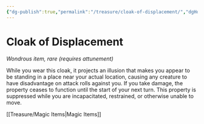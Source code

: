 ```yaml
---
{"dg-publish":true,"permalink":"/treasure/cloak-of-displacement/","dgHomeLink":false,"dgPassFrontmatter":true}
---
```



# Cloak of Displacement

*Wondrous item, rare (requires attunement)*

While you wear this cloak, it projects an illusion that makes you appear to be standing in a place near your actual location, causing any creature to have disadvantage on attack rolls against you. If you take damage, the property ceases to function until the start of your next turn. This property is suppressed while you are incapacitated, restrained, or otherwise unable to move.


[[Treasure/Magic Items|Magic Items]]